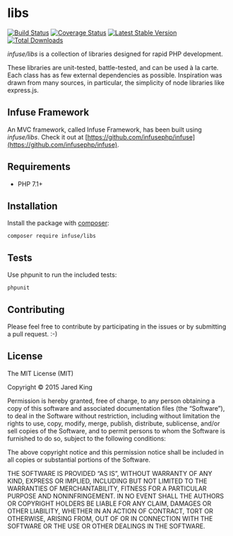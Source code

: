 libs
===========

[![Build Status](https://travis-ci.org/infusephp/libs.svg?branch=master&style=flat)](https://travis-ci.org/infusephp/libs)
[![Coverage Status](https://coveralls.io/repos/infusephp/libs/badge.svg?style=flat)](https://coveralls.io/r/infusephp/libs)
[![Latest Stable Version](https://poser.pugx.org/infuse/libs/v/stable.svg?style=flat)](https://packagist.org/packages/infuse/libs)
[![Total Downloads](https://poser.pugx.org/infuse/libs/downloads.svg?style=flat)](https://packagist.org/packages/infuse/libs)

*infuse/libs* is a collection of libraries designed for rapid PHP development.

These libraries are unit-tested, battle-tested, and can be used à la carte. Each class has as few external dependencies as possible. Inspiration was drawn from many sources, in particular, the simplicity of node libraries like express.js.

## Infuse Framework

An MVC framework, called Infuse Framework, has been built using *infuse/libs*. Check it out at [https://github.com/infusephp/infuse](https://github.com/infusephp/infuse).

## Requirements

- PHP 7.1+

## Installation

Install the package with [composer](http://getcomposer.org):

```
composer require infuse/libs
```

## Tests

Use phpunit to run the included tests:

```
phpunit
```

## Contributing

Please feel free to contribute by participating in the issues or by submitting a pull request. :-)

## License

The MIT License (MIT)

Copyright © 2015 Jared King

Permission is hereby granted, free of charge, to any person obtaining a copy of this software and associated documentation files (the “Software”), to deal in the Software without restriction, including without limitation the rights to use, copy, modify, merge, publish, distribute, sublicense, and/or sell copies of the Software, and to permit persons to whom the Software is furnished to do so, subject to the following conditions:

The above copyright notice and this permission notice shall be included in all copies or substantial portions of the Software.

THE SOFTWARE IS PROVIDED “AS IS”, WITHOUT WARRANTY OF ANY KIND, EXPRESS OR IMPLIED, INCLUDING BUT NOT LIMITED TO THE WARRANTIES OF MERCHANTABILITY, FITNESS FOR A PARTICULAR PURPOSE AND NONINFRINGEMENT. IN NO EVENT SHALL THE AUTHORS OR COPYRIGHT HOLDERS BE LIABLE FOR ANY CLAIM, DAMAGES OR OTHER LIABILITY, WHETHER IN AN ACTION OF CONTRACT, TORT OR OTHERWISE, ARISING FROM, OUT OF OR IN CONNECTION WITH THE SOFTWARE OR THE USE OR OTHER DEALINGS IN THE SOFTWARE.